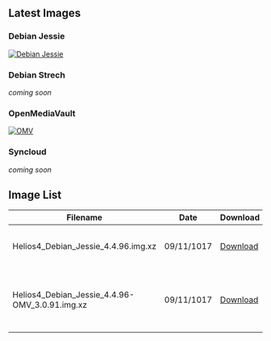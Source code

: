 ## Latest  Images

### Debian Jessie

[![Debian Jessie](/img/os/debian2.png)](https://cdn.kobol.io/files/Helios4_Debian_Jessie_4.4.96.img.xz)

### Debian Strech

*coming soon*

### OpenMediaVault

[![OMV](/img/os/omv.png)](https://cdn.kobol.io/files/Helios4_Debian_Jessie_4.4.96-OMV_3.0.91.img.xz)

### Syncloud

*coming soon*


## Image List

Filename | Date | Download | Description
---------|------|----------|------------
Helios4_Debian_Jessie_4.4.96.img.xz|09/11/1017|[Download](https://cdn.kobol.io/files/Helios4_Debian_Jessie_4.4.96.img.xz)|Debian Jessie (Kernel 4.4.96)
Helios4_Debian_Jessie_4.4.96-OMV_3.0.91.img.xz|09/11/1017|[Download](https://cdn.kobol.io/files/Helios4_Debian_Jessie_4.4.96-OMV_3.0.91.img.xz)|Debian Jessie (Kernel 4.4.96) with OMV 3.0.91
